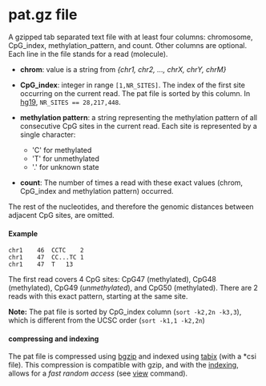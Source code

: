 # pat.gz file

A gzipped tab separated text file with at least four columns: chromosome, CpG_index, methylation_pattern, and count. Other columns are optional.
Each line in the file stands for a read (molecule). 

* **chrom**: value is a string from _{chr1, chr2, …, chrX, chrY, chrM}_
* **CpG_index**: integer in range `[1,NR_SITES]`. The index of the first site occurring on the current read.
The pat file is sorted by this column. In [hg19](https://genome.ucsc.edu/cgi-bin/hgGateway?db=hg19 "hg19 in UCSC"), `NR_SITES == 28,217,448`.


* **methylation pattern**: a string representing the methylation pattern of all consecutive CpG sites in the current read. 
Each site is represented by a single character: 
  * 'C' for methylated
  * 'T' for unmethylated
  * '.' for unknown state
* **count**: The number of times a read with these exact values (chrom, CpG_index and methylation pattern) occurred.

The rest of the nucleotides, and therefore the genomic distances between adjacent CpG sites, are omitted.

#### Example 
```
chr1	46	CCTC	2
chr1	47	CC...TC	1
chr1	47	T	13
```
The first read covers 4 CpG sites: CpG47 (methylated), CpG48 (methylated), CpG49 (*unmethylated*), and CpG50 (methylated). 
There are 2 reads with this exact pattern, starting at the same site.


**Note:** The pat file is sorted by CpG_index column (`sort -k2,2n -k3,3`), which is different from the UCSC order (`sort -k1,1 -k2,2n`)

#### compressing and indexing
The pat file is compressed using [bgzip](http://www.htslib.org/doc/bgzip.html) and indexed using [tabix](http://www.htslib.org/doc/tabix.html) (with a \*csi file). 
This compression is compatible with gzip, and with the [indexing](https://github.com/nloyfer/wgbs_tools/blob/master/docs/index.md), allows for a *fast random access* (see [view](https://github.com/nloyfer/wgbs_tools/blob/master/docs/view.md) command).



